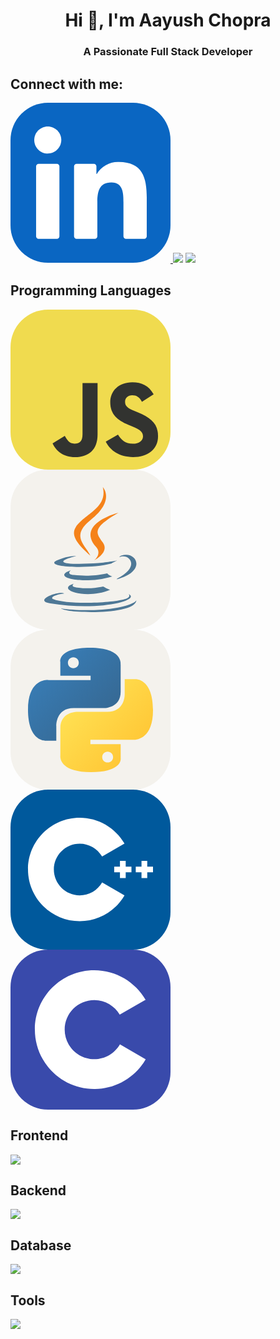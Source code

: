 <h1 align="center">Hi 👋, I'm Aayush Chopra</h1>
<h3 align="center">A Passionate Full Stack Developer</h3>

<h2 align="left">Connect with me:</h2>
<a href="https://www.linkedin.com/in/aayush-chopra-a142b0288/" target="_blank">
    <svg width="256" height="256" viewBox="0 0 256 256" fill="none" xmlns="http://www.w3.org/2000/svg">
<rect width="256" height="256" rx="60" fill="white"/>
<rect width="256" height="256" rx="60" fill="#0A66C2"/>
<path d="M184.715 217.685H213.985C216.194 217.685 217.985 215.895 217.985 213.686L218 151.844C218 119.521 211.035 94.6755 173.262 94.6755C158.903 94.1423 145.362 101.544 138.055 113.904C137.997 114.002 137.893 114.062 137.779 114.062C137.603 114.062 137.46 113.919 137.46 113.743V101.66C137.46 99.4511 135.67 97.6602 133.46 97.6602H105.683C103.474 97.6602 101.683 99.4511 101.683 101.66V213.68C101.683 215.89 103.474 217.68 105.683 217.68H134.951C137.16 217.68 138.951 215.89 138.951 213.68V158.307C138.951 142.65 141.921 127.487 161.332 127.487C180.467 127.487 180.715 145.403 180.715 159.321V213.685C180.715 215.894 182.506 217.685 184.715 217.685Z" fill="white"/>
<path d="M38 59.6275C38 71.4921 47.7675 81.2539 59.6321 81.2539C71.4944 81.2528 81.2551 71.4853 81.2551 59.623C81.2528 47.7607 71.491 38 59.6275 38C47.763 38 38 47.763 38 59.6275Z" fill="white"/>
<path d="M44.9588 217.685H74.2659C76.4751 217.685 78.2659 215.894 78.2659 213.685V101.66C78.2659 99.4511 76.4751 97.6602 74.2659 97.6602H44.9588C42.7497 97.6602 40.9588 99.4511 40.9588 101.66V213.685C40.9588 215.894 42.7497 217.685 44.9588 217.685Z" fill="white"/>
</svg>
</a>
<a href="https://github.com/YoAayush" target="_blank"><img src="https://skillicons.dev/icons?i=github&theme=light" /></a>
<a href="mailto:chopraaayush2004@gmail.com" target="_blank"><img src="https://skillicons.dev/icons?i=gmail&theme=light" /></a>

<h2 align="left">Programming Languages</h2>
<svg width="256" height="256" viewBox="0 0 256 256" fill="none" xmlns="http://www.w3.org/2000/svg">
<rect width="256" height="256" rx="60" fill="#F0DB4F"/>
<path d="M67.3117 213.932L86.9027 202.076C90.6821 208.777 94.1202 214.447 102.367 214.447C110.272 214.447 115.256 211.355 115.256 199.327V117.529H139.314V199.667C139.314 224.584 124.708 235.926 103.398 235.926C84.1533 235.926 72.9819 225.959 67.3113 213.93" fill="#323330"/>
<path d="M152.381 211.354L171.969 200.013C177.126 208.434 183.828 214.62 195.684 214.62C205.653 214.62 212.009 209.636 212.009 202.762C212.009 194.514 205.479 191.592 194.481 186.782L188.468 184.203C171.111 176.815 159.597 167.535 159.597 147.945C159.597 129.901 173.345 116.153 194.826 116.153C210.12 116.153 221.118 121.481 229.022 135.4L210.291 147.429C206.166 140.04 201.7 137.119 194.826 137.119C187.78 137.119 183.312 141.587 183.312 147.429C183.312 154.646 187.78 157.568 198.09 162.037L204.104 164.614C224.553 173.379 236.067 182.313 236.067 202.418C236.067 224.072 219.055 235.928 196.2 235.928C173.861 235.928 159.426 225.274 152.381 211.354" fill="#323330"/>
</svg>
<svg xmlns="http://www.w3.org/2000/svg" width="256" height="256" fill="none" viewBox="0 0 256 256"><rect width="256" height="256" fill="#F4F2ED" rx="60"/><path fill="#4E7896" d="M101.634 182.619C101.634 182.619 93.9548 187.293 106.979 188.63C122.707 190.634 131.023 190.299 148.386 186.962C148.386 186.962 153.06 189.971 159.406 192.306C120.331 209.002 70.9089 191.304 101.634 182.619ZM96.6252 160.914C96.6252 160.914 88.2753 167.26 101.299 168.593C118.327 170.262 131.69 170.597 154.732 165.926C154.732 165.926 157.741 169.267 162.747 170.936C115.664 184.961 62.8975 172.269 96.6252 160.917V160.914ZM188.795 198.984C188.795 198.984 194.471 203.658 182.449 207.334C160.073 214.012 88.6104 216.019 68.5735 207.334C61.564 204.325 74.9197 199.982 79.2587 199.319C83.6012 198.317 85.9366 198.317 85.9366 198.317C78.2569 192.973 34.8424 209.337 63.8959 214.046C143.709 227.073 209.499 208.37 188.792 199.018L188.795 198.984ZM105.307 138.203C105.307 138.203 68.9052 146.888 92.2793 149.89C102.298 151.223 122 150.892 140.368 149.555C155.396 148.221 170.458 145.548 170.458 145.548C170.458 145.548 165.113 147.886 161.441 150.222C124.342 159.915 53.2107 155.573 73.5827 145.554C90.9526 137.204 105.307 138.203 105.307 138.203V138.203ZM170.423 174.604C207.83 155.234 190.46 136.534 178.438 138.873C175.429 139.54 174.096 140.207 174.096 140.207C174.096 140.207 175.097 138.203 177.436 137.54C201.145 129.19 219.849 162.586 169.757 175.61C169.757 175.61 170.092 175.275 170.423 174.608V174.604ZM108.979 227.364C145.046 229.703 200.147 226.03 201.484 208.995C201.484 208.995 198.817 215.673 171.764 220.683C141.042 226.359 102.968 225.692 80.5957 222.016C80.5957 222.016 85.2698 226.023 108.982 227.36L108.979 227.364Z"/><path fill="#F58219" d="M147.685 28C147.685 28 168.389 49.0388 127.983 80.7594C95.5891 106.472 120.632 121.168 127.983 137.861C108.948 120.833 95.2609 105.802 104.606 91.7762C118.331 71.0828 156.062 61.0644 147.685 28ZM137 123.842C146.683 134.862 134.333 144.881 134.333 144.881C134.333 144.881 159.044 132.195 147.692 116.494C137.338 101.466 129.324 94.1184 172.738 69.0689C172.738 69.0689 104.277 86.0968 137.007 123.835L137 123.842Z"/></svg>
<svg xmlns="http://www.w3.org/2000/svg" width="256" height="256" fill="none" viewBox="0 0 256 256"><rect width="256" height="256" fill="#F4F2ED" rx="60"/><path fill="url(#paint0_linear_2_56)" d="M127.279 29C76.5066 29 79.6772 51.018 79.6772 51.018L79.7338 73.8284H128.185V80.6772H60.4893C60.4893 80.6772 28 76.9926 28 128.222C28 179.452 56.3573 177.636 56.3573 177.636H73.2812V153.863C73.2812 153.863 72.369 125.506 101.186 125.506H149.24C149.24 125.506 176.239 125.942 176.239 99.4123V55.5461C176.239 55.5461 180.338 29 127.279 29ZM100.563 44.339C105.384 44.339 109.28 48.2351 109.28 53.0556C109.28 57.8761 105.384 61.7723 100.563 61.7723C95.7426 61.7723 91.8465 57.8761 91.8465 53.0556C91.8465 48.2351 95.7426 44.339 100.563 44.339Z"/><path fill="url(#paint1_linear_2_56)" d="M128.721 227.958C179.493 227.958 176.323 205.941 176.323 205.941L176.266 183.13H127.815V176.281H195.511C195.511 176.281 228 179.966 228 128.736C228 77.5062 199.643 79.323 199.643 79.323H182.719V103.096C182.719 103.096 183.631 131.453 154.814 131.453H106.76C106.76 131.453 79.7607 131.016 79.7607 157.546V201.412C79.7607 201.412 75.6615 227.958 128.721 227.958ZM155.437 212.619C150.616 212.619 146.72 208.723 146.72 203.903C146.72 199.082 150.616 195.186 155.437 195.186C160.257 195.186 164.154 199.082 164.154 203.903C164.154 208.723 160.257 212.619 155.437 212.619Z"/><defs><linearGradient id="paint0_linear_2_56" x1="47.22" x2="146.333" y1="46.896" y2="145.02" gradientUnits="userSpaceOnUse"><stop stop-color="#387EB8"/><stop offset="1" stop-color="#366994"/></linearGradient><linearGradient id="paint1_linear_2_56" x1="108.056" x2="214.492" y1="109.905" y2="210.522" gradientUnits="userSpaceOnUse"><stop stop-color="#FFE052"/><stop offset="1" stop-color="#FFC331"/></linearGradient></defs></svg>
<svg xmlns="http://www.w3.org/2000/svg" width="256" height="256" fill="none" viewBox="0 0 256 256"><rect width="256" height="256" fill="#00599C" rx="60"/><path fill="#fff" d="M110.759 210.517C65.1254 210.517 28 173.392 28 127.759C28 82.1254 65.1254 45 110.759 45C140.204 45 167.667 60.8458 182.427 86.3533L146.611 107.079C139.224 94.3111 125.485 86.3793 110.759 86.3793C87.9416 86.3793 69.3793 104.942 69.3793 127.759C69.3793 150.575 87.9416 169.138 110.759 169.138C125.486 169.138 139.225 161.206 146.613 148.436L182.429 169.161C167.669 194.671 140.206 210.517 110.759 210.517Z"/><path fill="#fff" d="M193.517 123.161H184.321V113.965H175.127V123.161H165.931V132.356H175.127V141.552H184.321V132.356H193.517V123.161Z"/><path fill="#fff" d="M228 123.161H218.804V113.965H209.61V123.161H200.414V132.356H209.61V141.552H218.804V132.356H228V123.161Z"/></svg>
<svg width="256" height="256" viewBox="0 0 256 256" fill="none" xmlns="http://www.w3.org/2000/svg">
<rect width="256" height="256" rx="60" fill="#394AAB"/>
<path d="M134.001 33C169.144 33 199.828 52.0863 216.262 80.4561L216.102 80.183L174.753 103.991C166.607 90.1977 151.672 80.8892 134.54 80.6975L134.001 80.6945C107.875 80.6945 86.6945 101.874 86.6945 127.999C86.6945 136.543 88.9723 144.552 92.9335 151.469C101.088 165.704 116.416 175.306 134.001 175.306C151.693 175.306 167.109 165.582 175.222 151.195L175.025 151.54L216.311 175.458C200.057 203.588 169.794 222.615 135.059 222.994L134.001 223C98.746 223 67.9753 203.796 51.582 175.276C43.5791 161.353 39 145.212 39 127.999C39 75.5334 81.5323 33 134.001 33Z" fill="white"/>
</svg>
<!-- <img src="https://skills.thijs.gg/icons?i=js,python,cpp,c&theme=dark" /> -->
<h2 align="left">Frontend</h2>
<img src="https://skills.thijs.gg/icons?i=html,css,react,tailwind,materialui,styledcomponents,bootstrap&theme=dark"/>
<h2 align="left">Backend</h2>
<img src="https://skillicons.dev/icons?i=firebase,nodejs,mongodb,php"/>
<h2 align="left">Database</h2>
<img src="https://skillicons.dev/icons?i=firebase,mysql"/>
<h2 align="left">Tools</h2>
<img src="https://skills.thijs.gg/icons?i=git,github,gitlab,figma,vscode,netlify,vercel&theme=dark"/>
